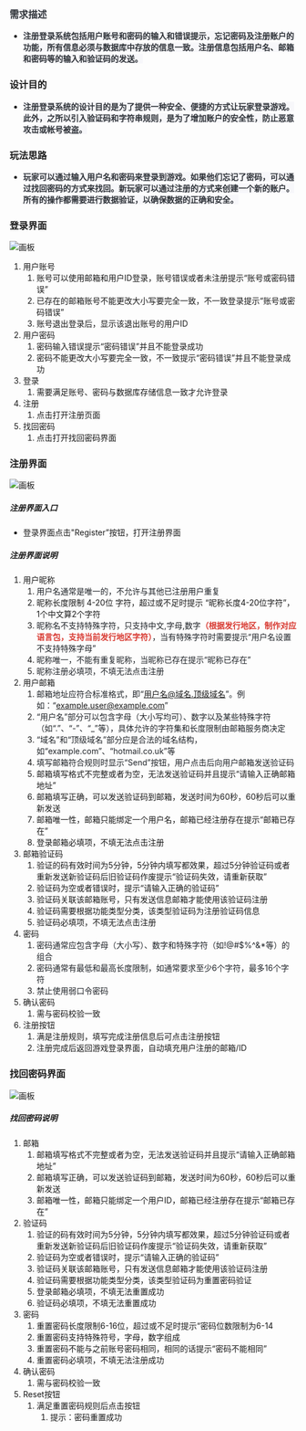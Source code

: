 ### <font style="color:rgb(46, 50, 56);background-color:rgb(247, 247, 250);">需求描述</font>
+ **<font style="color:rgb(46, 50, 56);background-color:rgb(247, 247, 250);">注册登录系统包括用户账号和密码的输入和错误提示，忘记密码及注册账户的功能，所有信息必须与数据库中存放的信息一致。注册信息包括用户名、邮箱和密码等的输入和验证码的发送。</font>**

### 设计目的
+ **<font style="color:rgb(46, 50, 56);background-color:rgb(247, 247, 250);">注册登录系统的设计目的是为了提供一种安全、便捷的方式让玩家登录游戏。此外，之所以引入验证码和字符串规则，是为了增加账户的安全性，防止恶意攻击或帐号被盗。</font>**

### 玩法思路
+ **<font style="color:rgb(46, 50, 56);background-color:rgb(247, 247, 250);">玩家可以通过输入用户名和密码来登录到游戏。如果他们忘记了密码，可以通过找回密码的方式来找回。新玩家可以通过注册的方式来创建一个新的账户。所有的操作都需要进行数据验证，以确保数据的正确和安全。</font>**

### 登录界面
![画板](https://cdn.nlark.com/yuque/0/2024/jpeg/43774620/1714029416129-d0bc5afe-a6ca-4027-90d0-701e7d1bd5b1.jpeg)

1. 用户账号
    1. 账号可以使用邮箱和用户ID登录，账号错误或者未注册提示“账号或密码错误”
    2. 已存在的邮箱账号不能更改大小写要完全一致，不一致登录提示“账号或密码错误”
    3. 账号退出登录后，显示该退出账号的用户ID
2. 用户密码
    1. 密码输入错误提示“密码错误”并且不能登录成功
    2. 密码不能更改大小写要完全一致，不一致提示“密码错误”并且不能登录成功
3. 登录
    1. 需要满足账号、密码与数据库存储信息一致才允许登录
4. 注册
    1. 点击打开注册页面
5. 找回密码
    1. 点击打开找回密码界面

### 注册界面
![画板](https://cdn.nlark.com/yuque/0/2024/jpeg/43774620/1714030228698-ac89206a-3989-4e1e-bfd2-1e54a78acc1d.jpeg)

##### 注册界面入口
+ 登录界面点击"Register”按钮，打开注册界面

##### 注册界面说明
1. 用户昵称
    1. <font style="color:rgb(31, 35, 40);">用户名通常是唯一的，不允许与其他已注册用户重复</font>
    2. 昵称长度限制 4-20位 字符，超过或不足时提示 “昵称长度4-20位字符”，1个中文算2个字符
    3. <font style="color:rgb(31, 35, 40);">昵称名不支持特殊字符，只支持中文,字母,数字</font>**<font style="color:rgb(216,57,49);">（根据发行地区，制作对应语言包，支持当前发行地区字符）</font>**<font style="color:rgb(31, 35, 40);">，当有特殊字符时需要提示“用户名设置不支持特殊字母”</font>
    4. <font style="color:rgb(31, 35, 40);">昵称唯一，不能有重复昵称，当昵称已存在提示“昵称已存在”</font>
    5. <font style="color:rgb(31, 35, 40);">昵称注册必填项，不填无法点击注册</font>
2. 用户邮箱
    1. <font style="color:rgb(31, 35, 40);">邮箱地址应符合标准格式，即“用户名@域名.顶级域名”。例如：“</font>[example.user@example.com](mailto:example.user@example.com)<font style="color:rgb(31, 35, 40);">”</font>
    2. <font style="color:rgb(31, 35, 40);">“用户名”部分可以包含字母（大小写均可）、数字以及某些特殊字符（如“.”、“-”、“_”等），具体允许的字符集和长度限制由邮箱服务商决定</font>
    3. <font style="color:rgb(31, 35, 40);">“域名”和“顶级域名”部分应是合法的域名结构，如“example.com”、“hotmail.co.uk”等</font>
    4. <font style="color:rgb(31, 35, 40);">填写邮箱符合规则时显示“Send”按钮，用户点击后向用户邮箱发送验证码</font>
    5. 邮箱填写格式不完整或者为空，无法发送验证码并且提示“请输入正确邮箱地址”
    6. 邮箱填写正确，可以发送验证码到邮箱，发送时间为60秒，60秒后可以重新发送
    7. 邮箱唯一性，邮箱只能绑定一个用户名，邮箱已经注册存在提示“邮箱已存在”
    8. 登录邮箱必填项，不填无法点击注册
3. 邮箱验证码
    1. 验证的码有效时间为5分钟，5分钟内填写都效果，超过5分钟验证码或者重新发送新验证码后旧验证码作废提示“验证码失效，请重新获取”
    2. 验证码为空或者错误时，提示“请输入正确的验证码”
    3. 验证码关联该邮箱账号，只有发送信息邮箱才能使用该验证码注册
    4. 验证码需要根据功能类型分类，该类型验证码为注册验证码信息
    5. 验证码必填项，不填无法点击注册
4. 密码
    1. <font style="color:rgb(31, 35, 40);">密码通常应包含字母（大小写）、数字和特殊字符（如!@#$%^&*等）的组合</font>
    2. <font style="color:rgb(31, 35, 40);">密码通常有最低和最高长度限制，如通常要求至少6个字符，最多16个字符</font>
    3. <font style="color:rgb(31, 35, 40);">禁止使用弱口令密码</font>
5. 确认密码
    1. 需与密码校验一致
6. 注册按钮
    1. 满是注册规则，填写完成注册信息后可点击注册按钮
    2. 注册完成后返回游戏登录界面，自动填充用户注册的邮箱/ID

### 找回密码界面
![画板](https://cdn.nlark.com/yuque/0/2024/jpeg/43774620/1714030228700-ecc2c4c4-25cf-4382-b50a-74d7d5810d6e.jpeg)

##### 找回密码说明
1. 邮箱
    1. 邮箱填写格式不完整或者为空，无法发送验证码并且提示“请输入正确邮箱地址”
    2. 邮箱填写正确，可以发送验证码到邮箱，发送时间为60秒，60秒后可以重新发送
    3. 邮箱唯一性，邮箱只能绑定一个用户ID，邮箱已经注册存在提示“邮箱已存在”
2. 验证码
    1. 验证的码有效时间为5分钟，5分钟内填写都效果，超过5分钟验证码或者重新发送新验证码后旧验证码作废提示“验证码失效，请重新获取”
    2. 验证码为空或者错误时，提示“请输入正确的验证码”
    3. 验证码关联该邮箱账号，只有发送信息邮箱才能使用该验证码注册
    4. 验证码需要根据功能类型分类，该类型验证码为重置密码验证
    5. 登录邮箱必填项，不填无法重置成功
    6. 验证码必填项，不填无法重置成功
3. 密码
    1. 重置密码长度限制6-16位，超过或不足时提示“密码位数限制为6-14
    2. 重置密码支持特殊符号，字母，数字组成
    3. 重置密码不能与之前账号密码相同，相同的话提示“密码不能相同”
    4. 重置密码必填项，不填无法注册成功
4. 确认密码
    1. 需与密码校验一致
5. Reset按钮
    1. 满足重置密码规则后点击按钮
        1. 提示：密码重置成功

